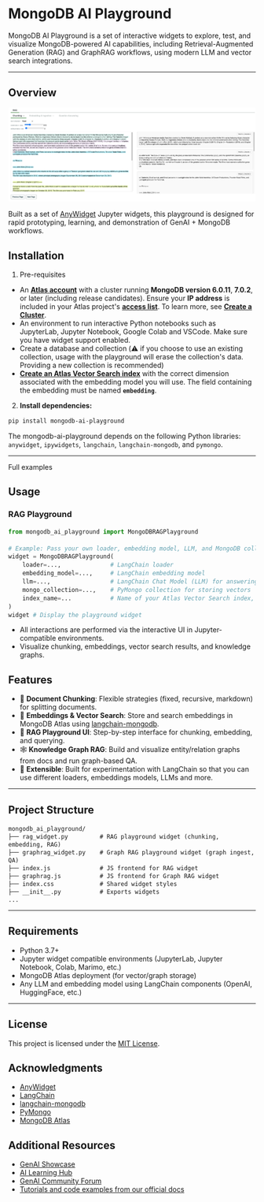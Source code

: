 # MongoDB AI Playground

MongoDB AI Playground is a set of interactive widgets to explore, test, and visualize MongoDB-powered AI capabilities, including Retrieval-Augmented Generation (RAG) and GraphRAG workflows, using modern LLM and vector search integrations.

---

## Overview

![Screenshot MongoDB AI Playground](assets/screenshot1.png)

Built as a set of [AnyWidget](https://anywidget.dev/) Jupyter widgets, this playground is designed for rapid prototyping, learning, and demonstration of GenAI + MongoDB workflows.

## Installation

1. Pre-requisites
- An [**Atlas account**](https://account.mongodb.com/account/register?tck=docs_atlas) with a cluster running **MongoDB version 6.0.11**, **7.0.2**, or later (including release candidates). Ensure your **IP address** is included in your Atlas project's [**access list**](https://www.mongodb.com/docs/atlas/security/ip-access-list/#std-label-access-list). To learn more, see [**Create a Cluster**](https://www.mongodb.com/docs/atlas/tutorial/create-new-cluster/#std-label-create-new-cluster).
- An environment to run interactive Python notebooks such as JupyterLab, Jupyter Notebook, Google Colab and VSCode. Make sure you have widget support enabled.
- Create a database and collection (:warning: if you choose to use an existing collection, usage with the playground will erase the collection's data. Providing a new collection is recommended)
-  [**Create an Atlas Vector Search index**](https://www.mongodb.com/docs/compass/current/indexes/create-vector-search-index/) with the correct dimension associated with the embedding model you will use. The field containing the embedding must be named **`embedding`**.

2. **Install dependencies:**

```bash
pip install mongodb-ai-playground
```

The mongodb-ai-playground depends on the following Python libraries: `anywidget`, `ipywidgets`, `langchain`, `langchain-mongodb`, and `pymongo`.

---

Full examples

## Usage

### RAG Playground

```python
from mongodb_ai_playground import MongoDBRAGPlayground

# Example: Pass your own loader, embedding model, LLM, and MongoDB collection
widget = MongoDBRAGPlayground(
    loader=...,              # LangChain loader
    embedding_model=...,     # LangChain embedding model 
    llm=...,                 # LangChain Chat Model (LLM) for answering questions (OpenAI, Claude, DeepSeek, etc.)
    mongo_collection=...,    # PyMongo collection for storing vectors
    index_name=...           # Name of your Atlas Vector Search index, you need to create if you don't have one, with the correct dimension (field containing the embedding is 'embedding')
)
widget # Display the playground widget
```

- All interactions are performed via the interactive UI in Jupyter-compatible environments.
- Visualize chunking, embeddings, vector search results, and knowledge graphs.

## Features

- 📄 **Document Chunking**: Flexible strategies (fixed, recursive, markdown) for splitting documents.
- 🧠 **Embeddings & Vector Search**: Store and search embeddings in MongoDB Atlas using [langchain-mongodb](https://github.com/langchain-ai/langchain-mongodb).
- 🔎 **RAG Playground UI**: Step-by-step interface for chunking, embedding, and querying.
- 🕸️ **Knowledge Graph RAG**: Build and visualize entity/relation graphs from docs and run graph-based QA.
- 🧩 **Extensible**: Built for experimentation with LangChain so that you can use different loaders, embeddings models, LLMs and more.

---

## Project Structure

```
mongodb_ai_playground/
├── rag_widget.py         # RAG playground widget (chunking, embedding, RAG)
├── graphrag_widget.py    # Graph RAG playground widget (graph ingest, QA)
├── index.js              # JS frontend for RAG widget
├── graphrag.js           # JS frontend for Graph RAG widget
├── index.css             # Shared widget styles
├── __init__.py           # Exports widgets
...
```

---

## Requirements
- Python 3.7+
- Jupyter widget compatible environments (JupyterLab, Jupyter Notebook, Colab, Marimo, etc.) 
- MongoDB Atlas deployment (for vector/graph storage)
- Any LLM and embedding model using LangChain components (OpenAI, HuggingFace, etc.)

---

## License

This project is licensed under the [MIT License](LICENSE).

## Acknowledgments

- [AnyWidget](https://anywidget.dev/)
- [LangChain](https://python.langchain.com/)
- [langchain-mongodb](https://github.com/mongodb-developer/langchain-mongodb)
- [PyMongo](https://pymongo.readthedocs.io/)
- [MongoDB Atlas](https://www.mongodb.com/atlas)

## Additional Resources

* [GenAI Showcase](https://github.com/mongodb-developer/GenAI-Showcase)
* [AI Learning Hub](https://www.mongodb.com/resources/use-cases/artificial-intelligence?utm_campaign=ai_learning_hub&utm_source=github&utm_medium=referral)
* [GenAI Community Forum](https://www.mongodb.com/community/forums/c/generative-ai/162)
* [Tutorials and code examples from our official docs](https://github.com/mongodb/docs-notebooks)
